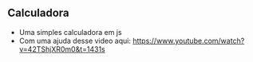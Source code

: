 ## Calculadora

- Uma simples calculadora em js
- Com uma ajuda desse video aqui: https://www.youtube.com/watch?v=42TShjXR0m0&t=1431s
